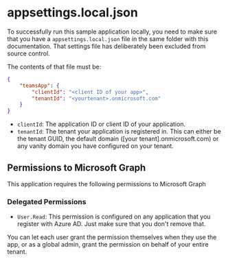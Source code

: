 ﻿# appsettings.local.json

To successfully run this sample application locally, you need to make sure that you have a `appsettings.local.json` file in the same folder with this documentation. That settings file has deliberately been excluded from source control.

The contents of that file must be:

``` JSON
{
    "teamsApp": {
        "clientId": "<client ID of your app>",
        "tenantId": "<yourtenant>.onmicrosoft.com"
    }
}
```

- `clientId`: The application ID or client ID of your application.
- `tenantId`: The tenant your application is registered in. This can either be the tenant GUID, the default domain ([your tenant].onmicrosoft.com) or any vanity domain you have configured on your tenant.

## Permissions to Microsoft Graph

This application requires the following permissions to Microsoft Graph

### Delegated Permissions

- `User.Read`: This permission is configured on any application that you register with Azure AD. Just make sure that you don't remove that.

You can let each user grant the permission themselves when they use the app, or as a global admin, grant the permission on behalf of your entire tenant.
